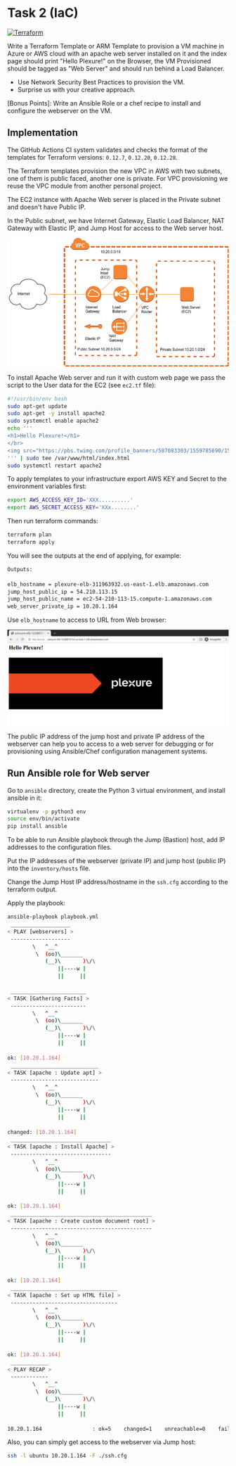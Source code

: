 # Task 2 (IaC)

[![Terraform](https://github.com/vensder/plexure-devops-hw2/workflows/Terraform/badge.svg)](https://github.com/vensder/plexure-devops-hw2/actions?query=workflow%3ATerraform)

Write a Terraform Template or ARM Template to provision a VM machine in Azure or AWS cloud with an apache web server installed on it and the index page should print "Hello Plexure!" on the Browser, the VM Provisioned should be tagged as "Web Server" and should run behind a Load Balancer.

* Use Network Security Best Practices to provision the VM.
* Surprise us with your creative approach.

[Bonus Points]: Write an Ansible Role or a chef recipe to install and configure the webserver on the VM.

## Implementation

The GitHub Actions CI system validates and checks the format of the templates for Terraform versions:
`0.12.7`, `0.12.20`, `0.12.28`.

The Terraform templates provision the new VPC in AWS with two subnets, one of them is public faced, another one is private. For VPC provisioning we reuse the VPC module from another personal project.

The EC2 instance with Apache Web server is placed in the Private subnet and doesn't have Public IP.

In the Public subnet, we have Internet Gateway, Elastic Load Balancer, NAT Gateway with Elastic IP, and Jump Host for access to the Web server host.

![The Diagram](./img/diagram.png?raw=true)

To install Apache Web server and run it with custom web page we pass the script to the User data for the EC2 (see `ec2.tf` file):

```sh
#!/usr/bin/env bash
sudo apt-get update
sudo apt-get -y install apache2
sudo systemctl enable apache2
echo '''
<h1>Hello Plexure!</h1>
</br>
<img src="https://pbs.twimg.com/profile_banners/587083303/1559785690/1500x500" style="width:70%";>
''' | sudo tee /var/www/html/index.html
sudo systemctl restart apache2
```

To apply templates to your infrastructure export AWS KEY and Secret to the environment variables first:

```sh
export AWS_ACCESS_KEY_ID='XXX..........'
export AWS_SECRET_ACCESS_KEY='XXx........'
```

Then run terraform commands:

```sh
terraform plan
terraform apply
```

You will see the outputs at the end of applying, for example:

```sh
Outputs:

elb_hostname = plexure-elb-311963932.us-east-1.elb.amazonaws.com
jump_host_public_ip = 54.210.113.15
jump_host_public_name = ec2-54-210-113-15.compute-1.amazonaws.com
web_server_private_ip = 10.20.1.164

```

Use `elb_hostname` to access to URL from Web browser:

![The Diagram](./img/screenshot.png?raw=true)

The public IP address of the jump host and private IP address of the webserver can help you to access to a web server for debugging or for provisioning using Ansible/Chef configuration management systems.

## Run Ansible role for Web server

Go to `ansible` directory, create the Python 3 virtual environment, and install ansible in it:

```sh
virtualenv -p python3 env
source env/bin/activate
pip install ansible
```

To be able to run Ansible playbook through the Jump (Bastion) host, add IP addresses to the configuration files.

Put the IP addresses of the webserver (private IP) and jump host (public IP) into the `inventory/hosts` file.

Change the Jump Host IP address/hostname in the `ssh.cfg` according to the terraform output.

Apply the playbook:

```sh
ansible-playbook playbook.yml
 ___________________
< PLAY [webservers] >
 -------------------
        \   ^__^
         \  (oo)\_______
            (__)\       )\/\
                ||----w |
                ||     ||

 ________________________
< TASK [Gathering Facts] >
 ------------------------
        \   ^__^
         \  (oo)\_______
            (__)\       )\/\
                ||----w |
                ||     ||

ok: [10.20.1.164]
 ____________________________
< TASK [apache : Update apt] >
 ----------------------------
        \   ^__^
         \  (oo)\_______
            (__)\       )\/\
                ||----w |
                ||     ||

changed: [10.20.1.164]
 ________________________________
< TASK [apache : Install Apache] >
 --------------------------------
        \   ^__^
         \  (oo)\_______
            (__)\       )\/\
                ||----w |
                ||     ||

ok: [10.20.1.164]
 _____________________________________________
< TASK [apache : Create custom document root] >
 ---------------------------------------------
        \   ^__^
         \  (oo)\_______
            (__)\       )\/\
                ||----w |
                ||     ||

ok: [10.20.1.164]
 __________________________________
< TASK [apache : Set up HTML file] >
 ----------------------------------
        \   ^__^
         \  (oo)\_______
            (__)\       )\/\
                ||----w |
                ||     ||

ok: [10.20.1.164]
 ____________
< PLAY RECAP >
 ------------
        \   ^__^
         \  (oo)\_______
            (__)\       )\/\
                ||----w |
                ||     ||

10.20.1.164                : ok=5    changed=1    unreachable=0    failed=0    skipped=0    rescued=0    ignored=0
```

Also, you can simply get access to the webserver via Jump host:

```sh
ssh -l ubuntu 10.20.1.164 -F ./ssh.cfg
```
